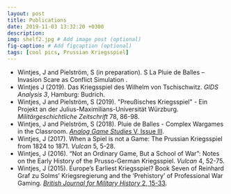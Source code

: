 ```yaml
---
layout: post
title: Publications
date: 2019-11-03 13:32:20 +0300
description: 
img: shelf2.jpg # Add image post (optional)
fig-caption: # Add figcaption (optional)
tags: [cool pics, Prussian Kriegsspiel]
---
```

- Wintjes, J and Pielström, S (in preparation). S La Pluie de Balles – Invasion Scare as Conflict Simulation .
- Wintjes J (2019). Das Kriegsspiel des Wilhelm von Tschischwitz. *GIDS Analysis 3*, Hamburg: Budrich.
- Wintjes, J and Pielström, S (2019). "Preußisches Kriegsspiel" - Ein Projekt an der Julius-Maximilians-Universität Würzburg. *Militärgeschichtliche Zeitschrift* 78, 86-98.
- Wintjes, J and Pielström, S (2018). Pluie de Balles - Complex Wargames in the Classroom. [*Analog Game Studies* V, Issue III](http://analoggamestudies.org/2018/09/pluie-de-balles-complex-wargames-in-the-classroom/).
- Wintjes, J (2017). When a Spiel is not a Game: The Prussian Kriegsspiel from 1824 to 1871. *Vulcan* 5, 5-28.
- Wintjes, J (2016). “Not an Ordinary Game, But a School of War”: Notes on the Early History of the Prusso-German Kriegsspiel. *Vulcan* 4, 52-75.
- Wintjes, J (2015). Europe’s Earliest Kriegsspiel? Book Seven of Reinhard Graf zu Solms’ Kriegsregierung and the ‘Prehistory’ of Professional War Gaming. [*British Journal for Military History* 2, 15-33](http://bjmh.org.uk/index.php/bjmh/article/view/68).